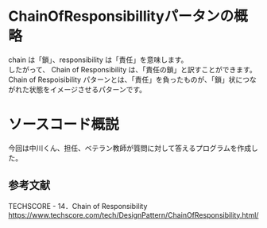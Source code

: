 # ChainOfResponsibillityパータンの概略
chain は「鎖」、responsibility は「責任」を意味します。  
したがって、 Chain of Responsibility は、「責任の鎖」と訳すことができます。  
Chain of Respoisibility パターンとは、「責任」を負ったものが、「鎖」状につながれた状態をイメージさせるパターンです。  

# ソースコード概説
今回は中川くん、担任、ベテラン教師が質問に対して答えるプログラムを作成した。  

## 参考文献
TECHSCORE - 14．Chain of Responsibility  
https://www.techscore.com/tech/DesignPattern/ChainOfResponsibility.html/

